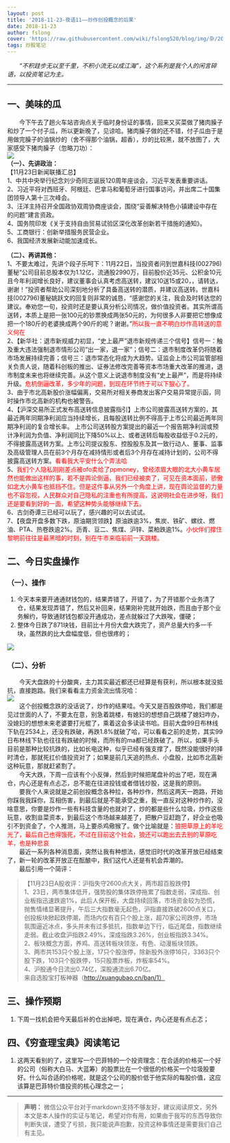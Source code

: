 ```yaml
---
layout: post
title: '2018-11-23-夜语11——炒作创投概念的后果'
date: 2018-11-23
author: fslong
cover: 'https://raw.githubusercontent.com/wiki/fslong520/blog/img/杂/2018.11.23/IMG_20181123_202509L.jpg'
tags: 炒股笔记
---
```

  
&emsp;&emsp;*“不积跬步无以至千里，不积小流无以成江海”，这个系列是我个人的闲言碎语，以投资笔记为主。*  
   

---
  


## **一、美味的瓜**
&emsp;&emsp;今下午去了趟火车站咨询点关于临时身份证的事情，回来又买菜做了猪肉臊子和炒了一个付子瓜，所以更新晚了，见谅哈。猪肉臊子做的还不错，付子瓜由于是用做完臊子的油锅炒的（舍不得那个油锅，超香），炒的比较黑，就不放图了，大家感受下猪肉臊子（忽略刀功）：  
![](https://raw.githubusercontent.com/wiki/fslong520/blog/img/杂/2018.11.23/IMG_20181123_202509L.jpg)    
**（一）、先讲政治：**    
【11月23日新闻联播汇总】  
1、中共中央举行纪念刘少奇同志诞辰120周年座谈会，习近平发表重要讲话。  
2、习近平将对西班牙、阿根廷、巴拿马和葡萄牙进行国事访问，并出席二十国集团领导人第十三次峰会。  
3、汪洋主持召开全国政协双周协商座谈会，围绕“妥善解决特色小镇建设中存在的问题”建言资政。  
4、国务院印发《关于支持自由贸易试验区深化改革创新若干措施的通知》。  
5、工商银行：创新举措服务民营企业。  
6、我国经济发展新动能加速成长。    

**（二）、再讲其他：**  
1、不要太难过，先讲个段子乐呵下：11月22日，当投资者问到世嘉科技(002796)董秘“公司目前总股本仅为1.12亿，流通股2990万，目前股价近35元、公积金10元且今年利润增长良好，建议董事会认真考虑高送转，建议10送15或20，，请转达，谢谢！”投资者帮助公司深刻地分析了具备高送转的潜质，并建议高送转。世嘉科技(002796)董秘姚跃文的回复则非常的诚恳，“感谢您的关注，我会及时转达您的建议。奉劝您一句，投资时还是要认真分析公司情况，做价值投资者。其实所谓高送转，本质上是把一张100元的钞票换成两张50元的，为何很多人非要把它想像成把一个180斤的老婆换成两个90斤的呢？谢谢。”<font color="red">所以我一直不明白炒作高转送的意义何在</font>  
2、【新华社：退市新规威力初显，“史上最严”退市新规传递三个信号】信号一：触及重大违法强制退市情形公司“出一家，退一家”；信号二：退市制度改革仍将随着市场发展持续完善；信号三：退市常态化将成为大趋势。证监会上市公司监管部相关负责人说，随着科创板的推出、证券法修改完善等资本市场重大改革的推进，退市制度未来也将继续完善。从这个意义上说退市制度没有“史上最严”，而是将持续升级。<font color="red">危机倒逼改革，多少年的问题，到现在环节终于可以下狠心了。</font>    
3、由于市北高新股价涨幅偏离，交易所对相关券商发出客户交易异常提示函，同时操作市北高新的机构也被警告。  
4、【沪深交易所正式发布高送转信息披露指引】上市公司披露高送转方案的，其最近两年同期净利润应当持续增长，且每股送转比例不得高于上市公司最近两年同期净利润的复合增长率。
上市公司送转股方案提出的最近一个报告期净利润或预计净利润为负值、净利润同比下降50%以上、或者送转后每股收益低于0.2元的，不得披露高送转方案。上市公司提议股东、控股股东及其一致行动人、董事、监事及高级管理人员在前3个月存在减持情形或者后3个月存在减持计划的，公司不得披露高送转方案。<font color="red">看看我大平安什么个弄法哈</font>  
5、<font color="red">我们个人隐私刚刚差点被ofo卖给了ppmoney，曾经浓眉大眼的北大小黄车居然也能做出这样的事，若不是舆论倒逼，我们已经被卖了，可见在资本面前，骄傲如北大小黄车也抵挡不住。但是这件事从另外一个角度上讲，现在舆论监督的力量也不容忽视，人民群众对自己隐私的注重也有所提高，这说明社会在进步呀，我们还是要看到好的一面，希望这种势头能够继续下去。</font>  
6、古剑奇谭三已经可以玩了，感兴趣的可以去试试。  
7、【夜盘开盘多数下跌，原油期货领跌】原油跌逾3%，焦炭、铁矿、螺纹、燃油、PTA、热卷跌逾2%。沥青、豆二、焦煤、沪锌、菜粕跌逾1%。<font color="red">小伙伴们撑住黎明前往往是最黑暗的时刻，别在牛市来临前前一天跳楼。</font>



## **二、今日实盘操作**
### **（一）、操作**
1. 今天本来要开通通财钱包的，结果弄错了，开错了，为了开错那个业务清了仓，结果发现弄错了，然后又补回来，结果刚补完就开始跌，而且由于那个业务解约，导致通财钱包都没开通成功，差点就躲过了大跌唉，僵硬；
2. 整体今日跌了871块钱，目前比十月份大盘大跌完了，资产总量大约多一千块，虽然跌的比大盘幅度低，但也很疼的；   

![](https://raw.githubusercontent.com/wiki/fslong520/blog/img/资产/资产_2018-11-23-16-40-41-100_com.android.ha.png)
### **（二）、分析**  
&emsp;&emsp;今天大盘跌的十分酸爽，主力其实最近都还已经算是有获利，所以根本就没抵抗，直接跑路。我们来看看主力资金流出情况哈：  
![](https://raw.githubusercontent.com/wiki/fslong520/blog/img/板块/主力流出_2018-11-23-18-03-07-302_com.hsl.stock.png)  
&emsp;&emsp;这个创投概念跌的没话说了，炒作的结果哇。今天又是百股跌停哈，我们都是见过世面的人了，不要太在意，别急着跳楼，有媳妇的想想自己跳楼了媳妇咋办，没媳妇的想想未来老婆要打光棍了，乘着这会多读读书哈。目前大盘99日布林线下轨在2534上，还没有跌破，再跌1.8%就破了哈，可以看看之前的走势，其实99日布林线下轨也往往有跌破的时候，而所有的ma都已经跌破了。所以，如果手头目前是那种比较抗跌的，比如长电这种，似乎已经有强支撑了，既然没能很好的择时清仓，那就死扛价值投资对了；如果是前几天追的热点、小盘股，比如市北高新这种玩意，那就赶紧割了。  
&emsp;&emsp;今天大跌，下周一应该有个小反弹，然后到时候把尾盘补的出了吧，现在满仓，内心还是有点忐忑，总不能在往进投钱或者借钱炒股，这是我的原则。  
&emsp;&emsp;要我个人来说就是之前创投概念各种拉，各种炒作，然后这两天一跑路，开始你踩我我踩你，互相伤害，到最后就是不能承受之重，我一直反对这种炒作的，没啥意思，你要是炒作一些有科技含量的也就对了，炒的都是些什么垃圾，炒作这些玩意，收割韭菜资本，到最后这个市场越来越差了，把散户豆赶跑了，好企业也吸引不到资金了，个人推测，马上要杀鸡儆猴了。做个比喻就是：<font color="red">狼把草原上的羊吃光了，最后自己也得饿死，不过在目前这个社会，狼还可以跑出去去别的草原吃羊，也是种悲哀</font>   
&emsp;&emsp;最近一系列各种消息面，突然让我有种想法，感觉旧时代的改革开放已经结束了，新一轮的改革开放正在酝酿中，我们这代人还是有机会弄潮的。  
&emsp;&emsp;最后引用一个简评：  
>【11月23日A股收评：沪指失守2600点大关，两市超百股跌停】  
1、23日，两市集体低开，强势股的集体跌停拖累了指数走弱，深成指、创业板指迅速跌逾1%，此后人保开板，大盘持续回落，市场资金较为恐慌，抛售情绪显著提升，午后三大指数毫无起色，沪指直接跌破2600点关口，创投板块掀起跌停潮，而场内仅有百只个股上涨，超70家公司跌停，市场氛围逼近冰点，多头并未有过多抵抗，指数单边下行，临近尾盘，指数继续走弱。截止收盘沪指跌2.49%，深成指跌3.26%，创业板指跌3.34%。  
2、板块概念方面，养鸡、高送转板块领涨，有色、动漫板块领跌。  
3、两市共153只个股上涨，17只个股涨停，除新股外涨停16只，3363只个股下跌，103只个股跌停，15只股票炸板，炸板率54%。  
4、沪股通今日流出0.74亿，深股通流出6.70亿。  
来自选股宝打板神器（http://xuangubao.cn/ban/1）   

## **三、操作预期**

1. 下周一找机会把今天最后补的仓出掉吧，现在满仓，内心还是有点忐忑；



## **四、《穷查理宝典》阅读笔记**
1. 这两天看别的了，这里写一个巴菲特的一个投资理念：在合适的价格买一个好的公司（俗称大白马、大蓝筹）的股票比在一个很低的价格买一个垃圾股要好。什么叫合适的价格呢，就是这个公司的股价低于他实际的每股价值，这应该算是巴菲特价值投资的核心理念之一；

---   
  
> **声明：**
> 微信公众平台对于markdown支持不够友好，建议阅读原文，另外本文是本人操作的实证与笔记，希望对你有用，如果由于我写的东西导致你判断失误，遭受了亏损，我只能说声抱歉，投资这种事情还是需要我们自己有主见。